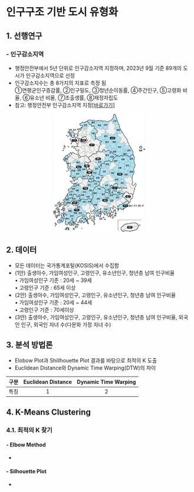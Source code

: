 # 인구구조 기반 도시 유형화

## 1. 선행연구
### - 인구감소지역
* 행정안전부에서 5년 단위로 인구감소지역 지정하며, 2023년 9월 기준 89개의 도시가 인구감소지역으로 선정
* 인구감소지수는 총 8가지의 지표로 측정 됨</br>①연평균인구증감률, ②인구밀도, ③청년순이동률, ④주간인구, ⑤고령화 비율, ⑥유소년 비율, ⑦조출생률, ⑧재정자립도
* 참고: 행정안전부 인구감소지역 지정[[바로가기]](https://www.mois.go.kr/frt/sub/a06/b06/populationDecline/screen.do)

<p align='center'>
    <img src='./img/행안부_인구감소지역_202309.jpg' width= '250px' title='인구감소지역'></img>
</p>

## 2. 데이터
- 모든 데이터는 국가통계포털(KOSIS)에서 수집함
- (1안) 출생아수, 가임여성인구, 고령인구, 유소년인구, 청년층 남여 인구비율
<br> • 가임여성인구 기준 : 20세 ~ 39세
<br> • 고령인구 기준 : 65세 이상
- (2안) 출생아수, 가임여성인구, 고령인구, 유소년인구, 청년층 남여 인구비율
<br> • 가임여성인구 기준 : 20세 ~ 44세
<br> • 고령인구 기준 : 70세이상
- (3안) 출생아수, 가임여성인구, 고령인구, 유소년인구, 청년층 남여 인구비율, 외국인 인구, 외국인 자녀 수(다문화 가정 자녀 수)

## 3. 분석 방법론
- Elobow Plot과 Shillhouette Plot 결과를 바탕으로 최적의 K 도출
- Euclidean Distance와 Dynamic Time Warping(DTW)의 차이

구분 | Euclidean Distance | Dynamic Time Warping
:-: | :-: | :-:
특징 | 1 | 2


## 4. K-Means Clustering
### 4.1. 최적의 K 찾기
#### - Elbow Method
* 

#### - Silhouette Plot
* 
